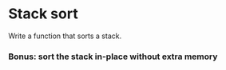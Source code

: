# Stack sort

Write a function that sorts a stack.

### Bonus: sort the stack in-place without extra memory

